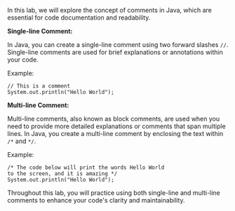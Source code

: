In this lab, we will explore the concept of comments in Java, which are essential for code documentation and readability.

**Single-line Comment:**

In Java, you can create a single-line comment using two forward slashes `//`. Single-line comments are used for brief explanations or annotations within your code.

Example:

```
// This is a comment
System.out.println("Hello World");
```

**Multi-line Comment:**

Multi-line comments, also known as block comments, are used when you need to provide more detailed explanations or comments that span multiple lines. In Java, you create a multi-line comment by enclosing the text within `/*` and `*/`.

Example:

```
/* The code below will print the words Hello World
to the screen, and it is amazing */
System.out.println("Hello World");

```

Throughout this lab, you will practice using both single-line and multi-line comments to enhance your code's clarity and maintainability.